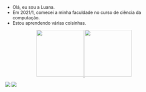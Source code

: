 - Olá, eu sou a Luana.
- Em 2021/1, comecei a minha faculdade no curso de ciência da computação.
- Estou aprendendo várias coisinhas.

<div align="center">
 <a href="https://github.com/luana-nakasuga">
 <img height="150em" src="https://github-readme-stats.vercel.app/api?username=luana-nakasuga&show_icons=true&theme=aura&include_all_commits=true&count_private=true"/>
  <img height="150em" src="https://github-readme-stats.vercel.app/api/top-langs/?username=luana-nakasuga&layout=compact&langs_count=7&theme=synthwave"/>
</div>

[<img src="https://img.shields.io/badge/linkedin-%230077B5.svg?&style=for-the-badge&logo=linkedin&logoColor=white" />](https://www.linkedin.com/in/luana-nakasuga/) 
[<img src = "https://img.shields.io/badge/instagram-%23E4405F.svg?&style=for-the-badge&logo=instagram&logoColor=white">](https://www.instagram.com/luana.nakasuga/) 
